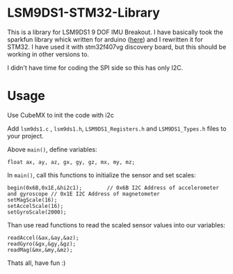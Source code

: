 # LSM9DS1-STM32-Library

This is a library for LSM9DS1 9 DOF IMU Breakout. 
I have basically took the sparkfun library whick written for arduino ([here](https://github.com/sparkfun/LSM9DS1_Breakout)) and I rewritten it for STM32. I have used it with stm32f407vg discovery board, but this should be working in other versions to. 

I didn't have time for coding the SPI side so this has only I2C. 

# Usage

Use CubeMX to init the code with i2c

Add `lsm9ds1.c` , `lsm9ds1.h`, `LSM9DS1_Registers.h` and  `LSM9DS1_Types.h` files to your project.

Above `main()`, define variables:

```float ax, ay, az, gx, gy, gz, mx, my, mz;```

In `main()`, call this functions to initialize the sensor and set scales:

```
begin(0x6B,0x1E,&hi2c1);		// 0x6B I2C Address of accelerometer and gyroscope // 0x1E I2C Address of magnetometer
setMagScale(16);
setAccelScale(16);
setGyroScale(2000);
 ```
 
 Than use read functions to read the scaled sensor values into our variables:
 ```
readAccel(&ax,&ay,&az);
readGyro(&gx,&gy,&gz);
readMag(&mx,&my,&mz);
 ```
 
 Thats all, have fun :)
